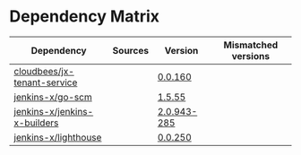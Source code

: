 # Dependency Matrix

Dependency | Sources | Version | Mismatched versions
---------- | ------- | ------- | -------------------
[cloudbees/jx-tenant-service](https://github.com/cloudbees/jx-tenant-service) |  | [0.0.160](https://github.com/cloudbees/jx-tenant-service/releases/tag/v0.0.160) | 
[jenkins-x/go-scm](https://github.com/jenkins-x/go-scm) |  | [1.5.55]() | 
[jenkins-x/jenkins-x-builders](https://github.com/jenkins-x/jenkins-x-builders) |  | [2.0.943-285]() | 
[jenkins-x/lighthouse](https://github.com/jenkins-x/lighthouse) |  | [0.0.250]() | 
